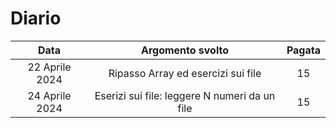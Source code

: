 # Diario

|      Data      |               Argomento svolto                | Pagata |
| :------------: | :-------------------------------------------: | :----: |
| 22 Aprile 2024 |      Ripasso Array ed esercizi sui file       |   15   |
| 24 Aprile 2024 | Eserizi sui file: leggere N numeri da un file |   15   |
